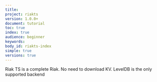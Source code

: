 ```yaml
---
title: 
project: riakts
version: 1.0.0+
document: tutorial
toc: true
index: true
audience: beginner
keywords: 
body_id: riakts-index
simple: true
versions: true
---
```


Riak TS is a complete Riak. No need to download KV. LevelDB is the only supported backend